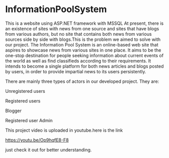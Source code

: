# InformationPoolSystem
This is a website using ASP.NET framework with MSSQL
At present, there is an existence of sites with news from one source and sites that have blogs from various authors, but no site that contains both news from various sources side by side with blogs.This is the problem we aimed to solve with our project. The Information Pool System is an online-based web site that aspires to showcase news from various sites in one place. It aims to be the one-stop destination for people seeking information about current events of the world as well as find classifieds according to their requirements. It intends to become a single platform for both news articles and blogs posted by users, in order to provide impartial news to its users persistently.

There are mainly three types of actors in our developed project. They are:

Unregistered users

Registered users

Blogger

Registered user
Admin

This project video is uploaded in youtube.here is the link

https://youtu.be/Op9hqfE8-F8

just check it out for better understanding.
